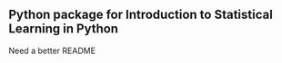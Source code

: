 Python package for Introduction to Statistical Learning in Python
-----------------------------------------------------------------

Need a better README